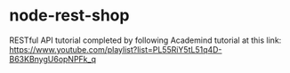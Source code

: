 # node-rest-shop
 RESTful API tutorial completed by following Academind tutorial at this link: https://www.youtube.com/playlist?list=PL55RiY5tL51q4D-B63KBnygU6opNPFk_q 
